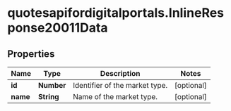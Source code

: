 # quotesapifordigitalportals.InlineResponse20011Data

## Properties

Name | Type | Description | Notes
------------ | ------------- | ------------- | -------------
**id** | **Number** | Identifier of the market type. | [optional] 
**name** | **String** | Name of the market type. | [optional] 


